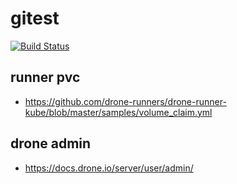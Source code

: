 # gitest

[![Build Status](https://drone.yq16.fun/api/badges/fx/gitest/status.svg)](https://drone.yq16.fun/fx/gitest)

## runner pvc
* https://github.com/drone-runners/drone-runner-kube/blob/master/samples/volume_claim.yml


## drone admin
* https://docs.drone.io/server/user/admin/
